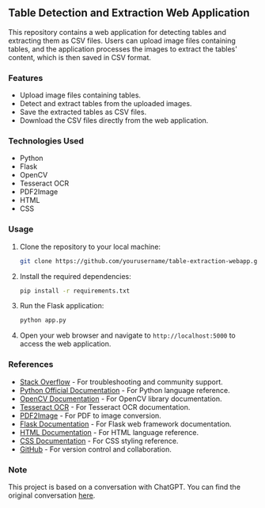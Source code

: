 ## Table Detection and Extraction Web Application

This repository contains a web application for detecting tables and extracting them as CSV files. Users can upload image files containing tables, and the application processes the images to extract the tables' content, which is then saved in CSV format.

### Features

- Upload image files containing tables.
- Detect and extract tables from the uploaded images.
- Save the extracted tables as CSV files.
- Download the CSV files directly from the web application.

### Technologies Used

- Python
- Flask
- OpenCV
- Tesseract OCR
- PDF2Image
- HTML
- CSS

### Usage

1. Clone the repository to your local machine:

   ```bash
   git clone https://github.com/yourusername/table-extraction-webapp.git
   ```

2. Install the required dependencies:

   ```bash
   pip install -r requirements.txt
   ```

3. Run the Flask application:

   ```bash
   python app.py
   ```

4. Open your web browser and navigate to `http://localhost:5000` to access the web application.

### References

- [Stack Overflow](https://stackoverflow.com/) - For troubleshooting and community support.
- [Python Official Documentation](https://docs.python.org/) - For Python language reference.
- [OpenCV Documentation](https://docs.opencv.org/) - For OpenCV library documentation.
- [Tesseract OCR](https://github.com/tesseract-ocr/tesseract) - For Tesseract OCR documentation.
- [PDF2Image](https://pypi.org/project/pdf2image/) - For PDF to image conversion.
- [Flask Documentation](https://flask.palletsprojects.com/) - For Flask web framework documentation.
- [HTML Documentation](https://developer.mozilla.org/en-US/docs/Web/HTML) - For HTML language reference.
- [CSS Documentation](https://developer.mozilla.org/en-US/docs/Web/CSS) - For CSS styling reference.
- [GitHub](https://github.com/) - For version control and collaboration.

### Note

This project is based on a conversation with ChatGPT. You can find the original conversation [here](link-to-the-chat).
